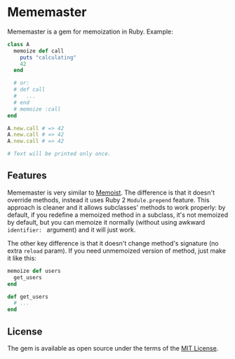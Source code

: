 # Mememaster

Mememaster is a gem for memoization in Ruby. Example:

```ruby
class A
  memoize def call
    puts "calculating"
    42
  end

  # or:
  # def call
  #   ...
  # end
  # memoize :call
end

A.new.call # => 42
A.new.call # => 42
A.new.call # => 42

# Text will be printed only once.
```

## Features
Mememaster is very similar to [Memoist](https://github.com/matthewrudy/memoist). The difference is that it doesn't override methods, instead it uses Ruby 2 `Module.prepend` feature. This approach is cleaner and it allows subclasses' methods to work properly: by default, if you redefine a memoized method in a subclass, it's not memoized by default, but you can memoize it normally (without using awkward `identifier: ` argument) and it will just work.

The other key difference is that it doesn't change method's signature (no extra `reload` param). If you need unmemoized version of method, just make it like this:

```ruby
memoize def users
  get_users
end

def get_users
  # ...
end
```

## License

The gem is available as open source under the terms of the [MIT License](https://opensource.org/licenses/MIT).
